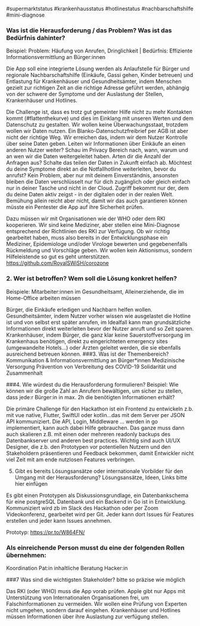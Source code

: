 #supermarktstatus #krankenhausstatus #hotlinestatus #nachbarschaftshilfe #mini-diagnose 

### Was ist die Herausforderung / das Problem? Was ist das Bedürfnis dahinter?
Beispiel: Problem: Häufung von Anrufen, Dringlichkeit | Bedürfnis: Effiziente Informationsvermittlung an Bürger:innen

Die App soll eine integrierte Lösung werden als Anlaufstelle für Bürger und regionale Nachbarschaftshilfe (Einkäufe, Gassi gehen, Kinder betreuen) und Entlastung für Krankenhäuser und Gesundheitsämter, indem Menschen gezielt zur richtigen Zeit an die richtige Adresse geführt werden, abhängig von der schwere der Symptome und der Auslastung der Stellen, Krankenhäuser und Hotlines.

Die Challenge ist, dass es trotz gut gemeinter Hilfe nicht zu mehr Kontakten kommt (#flattenthekurve) und dies im Einklang mit unseren Werten und dem Datenschutz zu gestalten. Wir wollen keine Überwachungsstaat, trotzdem wollen wir Daten nutzen. Ein Blanko-Datenschutzfreibrief per AGB ist aber nicht der richtige Weg. Wir erreichen das, indem wir dem Nutzer Kontrolle über seine Daten geben. Leiten wir Informationen über Einkäufe an einen anderen Nutzer weiter? Schau im Privacy Bereich nach, wann, warum und an wen wir die Daten weitergeleitet haben. Arten dir die Anzahl der Anfragen aus? Schalte das teilen der Daten in Zukunft einfach ab. Möchtest du deine Symptome direkt an die Notfallhotline weiterleiten, bevor du anrufst? Kein Problem, aber nur mit deinem Einverständnis, ansonsten bleiben die Daten verschlüsselt nur für dich zugänglich oder gleich einfach nur in deiner Tasche und nicht in der Cloud. Zugriff bekommt nur der, dem du deine Daten aktiv zeigst - in der digitalen oder in der realen Welt. Bemühung allein reicht aber nicht, damit wir das auch garantieren können müsste ein Pentester die App auf ihre Sicherheit prüfen.

Dazu müssen wir mit Organisationen wie der WHO oder dem RKI kooperieren. Wir sind keine Mediziner, aber stellen eine Mini-Diagnose entsprechend der Richtlinien des RKI zur Verfügung. Ob wir richtig gearbeitet haben, muss also bereits in der Entwicklungsphase ein Mediziner, Epidemiologe und/oder Virologe bewerten und gegebenenfalls Rückmeldung und Vorschläge geben. Wir wollen kein Aktionismus, sondern Hilfeleistende so gut es geht unterstützen.
https://github.com/RoyalSWiSH/corozone
### 2. Wer ist betroffen? Wem soll die Lösung konkret helfen?
Beispiele: Mitarbeiter:innen im Gesundheitsamt, Alleinerziehende, die im Home-Office arbeiten müssen

Bürger, die Einkäufe erledigen und Nachbarn helfen wollen.
Gesundheitsämter, indem Nutzer vorher wissen wie ausgelastet die Hotline ist und von selbst erst später anrufen, im Idealfall kann man grundsätzliche Informationen direkt weiterleiten bevor der Nutzer anruft und so Zeit sparen.
Krankenhäuser, indem Bürger, die ganz klar keine Sauerstoffversorgung im Krankenhaus benötigen, direkt zu eingerichteten emergency sites (umgewandelte Hotels...) oder Ärzten geleitet werden, die sie ebenfalls ausreichend betreuen können.
###3. Was ist der Themenbereich?
Kommunikation & Informationsvermittlung an Bürger*innen
Medizinische Versorgung
Prävention von Verbreitung des COVID-19
Solidarität und Zusammenhalt

###4. Wie würdest du die Herausforderung formulieren?
Beispiel: Wie können wir die große Zahl an Anrufern bewältigen, um sicher zu stellen, dass jede:r Bürger:in in max. 2h die benötigten Informationen erhält?

Die primäre Challenge für den Hackathon ist ein Frontend zu entwickeln z.b. mit vue native, Flutter, SwiftUI oder kotlin...das mit dem Server per JSON API kommuniziert. Die API, Login, Middleware ... werden in go implementiert, kann auch dabei Hilfe gebrauchen. Das ganze muss dann auch skalieren z.B. mit einen oder mehreren readonly backups des Datenbankserver und anderen best practices. Wichtig sind auch UI/UX Designer, die z.b. den Prototypen vor potentiellen Nutzern und den Stakeholdern präsentieren und Feedback bekommen, damit Entwickler nicht viel Zeit mit am ende nutzlosen Features verbringen.

5. Gibt es bereits Lösungsansätze oder internationale Vorbilder für den Umgang mit der Herausforderung?
Lösungsansätze, Ideen, Links bitte hier einfügen

Es gibt einen Prototypen als Diskussionsgrundlage, ein Datenbankschema für eine postgreSQL Datenbank und ein Backend in Go ist in Entwicklung. Kommuniziert wird zb im Slack des Hackathon oder per Zoom Videokonferenz, gearbeitet wird per Git. Jeder kann dort Issues für Features erstellen und jeder kann Issues annehmen.

Prototyp: https://pr.to/W864FN/

### Als einreichende Person musst du eine der folgenden Rollen übernehmen:
Koordination
Pat:in
inhaltliche Beratung
Hacker:in

###7 Was sind die wichtigsten Stakeholder?
bitte so präzise wie möglich

Das RKI (oder WHO) muss die App vorab prüfen. Apple gibt nur Apps mit Unterstützung von Internationalen Organisationen frei, um Falschinformationen zu vermeiden. Wir wollen eine Prüfung von Experten nicht umgehen, sondern darauf eingehen. Krankenhäuser und Hotlines müssen Informationen über ihre Auslastung zur verfügung stellen.
